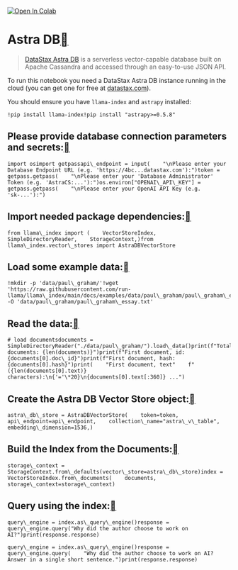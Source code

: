[![Open In Colab](https://colab.research.google.com/assets/colab-badge.svg)](https://colab.research.google.com/github/run-llama/llama_index/blob/main/docs/examples/vector_stores/AstraDBIndexDemo.ipynb)

Astra DB[](#astra-db "Permalink to this heading")
==================================================


> [DataStax Astra DB](https://docs.datastax.com/en/astra/home/astra.html) is a serverless vector-capable database built on Apache Cassandra and accessed through an easy-to-use JSON API.
> 
> 

To run this notebook you need a DataStax Astra DB instance running in the cloud (you can get one for free at [datastax.com](https://astra.datastax.com)).

You should ensure you have `llama-index` and `astrapy` installed:


```
!pip install llama-index!pip install "astrapy>=0.5.8"
```
Please provide database connection parameters and secrets:[](#please-provide-database-connection-parameters-and-secrets "Permalink to this heading")
-----------------------------------------------------------------------------------------------------------------------------------------------------


```
import osimport getpassapi\_endpoint = input(    "\nPlease enter your Database Endpoint URL (e.g. 'https://4bc...datastax.com'):")token = getpass.getpass(    "\nPlease enter your 'Database Administrator' Token (e.g. 'AstraCS:...'):")os.environ["OPENAI\_API\_KEY"] = getpass.getpass(    "\nPlease enter your OpenAI API Key (e.g. 'sk-...'):")
```
Import needed package dependencies:[](#import-needed-package-dependencies "Permalink to this heading")
-------------------------------------------------------------------------------------------------------


```
from llama\_index import (    VectorStoreIndex,    SimpleDirectoryReader,    StorageContext,)from llama\_index.vector\_stores import AstraDBVectorStore
```
Load some example data:[](#load-some-example-data "Permalink to this heading")
-------------------------------------------------------------------------------


```
!mkdir -p 'data/paul\_graham/'!wget 'https://raw.githubusercontent.com/run-llama/llama\_index/main/docs/examples/data/paul\_graham/paul\_graham\_essay.txt' -O 'data/paul\_graham/paul\_graham\_essay.txt'
```
Read the data:[](#read-the-data "Permalink to this heading")
-------------------------------------------------------------


```
# load documentsdocuments = SimpleDirectoryReader("./data/paul\_graham/").load\_data()print(f"Total documents: {len(documents)}")print(f"First document, id: {documents[0].doc\_id}")print(f"First document, hash: {documents[0].hash}")print(    "First document, text"    f" ({len(documents[0].text)} characters):\n{'='\*20}\n{documents[0].text[:360]} ...")
```
Create the Astra DB Vector Store object:[](#create-the-astra-db-vector-store-object "Permalink to this heading")
-----------------------------------------------------------------------------------------------------------------


```
astra\_db\_store = AstraDBVectorStore(    token=token,    api\_endpoint=api\_endpoint,    collection\_name="astra\_v\_table",    embedding\_dimension=1536,)
```
Build the Index from the Documents:[](#build-the-index-from-the-documents "Permalink to this heading")
-------------------------------------------------------------------------------------------------------


```
storage\_context = StorageContext.from\_defaults(vector\_store=astra\_db\_store)index = VectorStoreIndex.from\_documents(    documents, storage\_context=storage\_context)
```
Query using the index:[](#query-using-the-index "Permalink to this heading")
-----------------------------------------------------------------------------


```
query\_engine = index.as\_query\_engine()response = query\_engine.query("Why did the author choose to work on AI?")print(response.response)
```

```
query\_engine = index.as\_query\_engine()response = query\_engine.query(    "Why did the author choose to work on AI? Answer in a single short sentence.")print(response.response)
```
